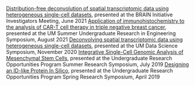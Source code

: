 [Distribution-free deconvolution of spatial transcriptomic data using heterogeneous single-cell datasets](files/jsodicoff_CV_2022_v4.pdf), presented at the BRAIN Initiative Investigators Meeting, June 2021
[Application of immunohistochemistry to the analysis of CAR-T cell therapy in triple negative breast cancer](), presented at the UM Summer Undergraduate Research in Engineering Symposium, August 2021
[Deconvolving spatial transcriptomic data using heterogeneous single-cell datasets](), presented at the UM Data Science Symposium, November 2020
[Integrative Single-Cell Genomic Analysis of Mesenchymal Stem Cells](), presented at the Undergraduate Research Opportunities Program Summer Research Symposium, July 2019
[Designing an ID-like Protein In Silico](), presented at the Undergraduate Research Opportunities Program Spring Research Symposium, April 2019
